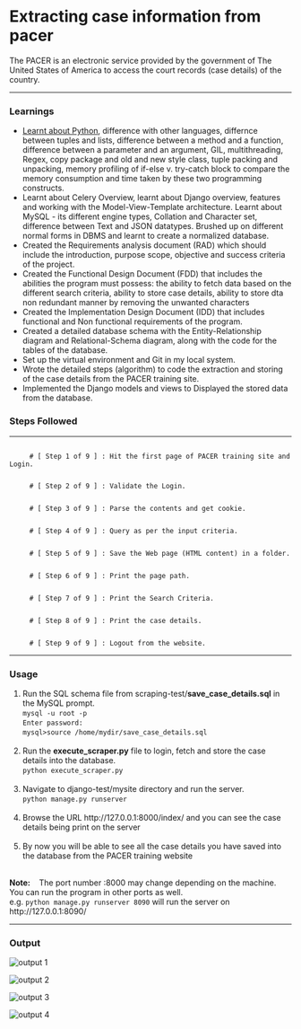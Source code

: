 <h1>Extracting case information from pacer</h1>

<p> The PACER is an electronic service provided by the government of The United States of America to access the court records (case details) of the country. </p>
<hr/>

<h3>Learnings</h3>
<ul>
  <li>
    <a href="https://drive.google.com/open?id=1TW6W8uttszW6XMdM2E5MCk092pm_-AJqQ9JYQPi7Ln4">Learnt about Python</a>, difference with other languages, differnce between tuples and lists, difference between a method and a function, difference between a parameter and an argument, GIL, multithreading, Regex, copy package and old and new style class, tuple packing and unpacking, memory profiling of if-else v. try-catch block to compare the memory consumption and time taken by these two programming constructs.
  </li>
  <li>Learnt about Celery Overview, learnt about Django overview, features and working with the Model-View-Template architecture. Learnt about MySQL - its different engine types, Collation and Character set, difference between Text and JSON datatypes. Brushed up on different normal forms in DBMS and learnt to create a normalized database.</li>
  <li>Created the Requirements analysis document (RAD) which should include the introduction, purpose scope, objective and success criteria of the project.</li>
  <li>Created the Functional Design Document (FDD) that includes the abilities the program must possess: the ability to fetch data based on the different search criteria, ability to store case details, ability to store dta non redundant manner by removing the unwanted characters</li>
  <li>Created the Implementation Design Document (IDD) that includes functional and Non functional requirements of the program.</li>
  <li>Created a detailed database schema with the Entity-Relationship diagram and Relational-Schema diagram, along with the code for the tables of the database.</li>
  <li>Set up the virtual environment and Git in my local system.</li>
  <li>Wrote the detailed steps (algorithm) to code the extraction and storing of the case details from the PACER training site.
<li>Implemented the Django models and views to Displayed the stored data from the database.</li>
</ul>

<h3>Steps Followed</h3>
<hr/>
    <code>
     # [ Step 1 of 9 ] : Hit the first page of PACER training site and Login.</p>
     # [ Step 2 of 9 ] : Validate the Login.</p>
     # [ Step 3 of 9 ] : Parse the contents and get cookie.</p>
     # [ Step 4 of 9 ] : Query as per the input criteria.</p>
     # [ Step 5 of 9 ] : Save the Web page (HTML content) in a folder.</p>
     # [ Step 6 of 9 ] : Print the page path.</p>
     # [ Step 7 of 9 ] : Print the Search Criteria.</p>
     # [ Step 8 of 9 ] : Print the case details.</p> 
     # [ Step 9 of 9 ] : Logout from the website.</p></code>
 <hr/>
  <h3>Usage</h3>
    <ol>
  <li>Run the SQL schema file from scraping-test/<b>save_case_details.sql</b> in the MySQL prompt. <br>
    <code>mysql -u root -p</code><br/>
    <code>Enter password:</code><br/>
    <code>mysql>source /home/mydir/save_case_details.sql</code>
  </li><br/>
  <li>Run the <b>execute_scraper.py</b> file to login, fetch and store the case details into the database.<br/>
    <code>python execute_scraper.py</code>
    <br/>
  </li><br/>
  <li>Navigate to django-test/mysite directory and run the server.<br/><code>python manage.py runserver</code>
    </li><br/>
  <li>Browse the URL http://127.0.0.1:8000/index/ and you can see the case details being print on the server</li><br/>
  <li>By now you will be able to see all the case details you have saved into the database from the PACER training website</li>
    </ol>
    <br/>
  <b>Note:</b>&nbsp;&nbsp;&nbsp;&nbsp;The port number :8000 may change depending on the machine. You can run the program in other ports as well.&nbsp;&nbsp;&nbsp;&nbsp;<br/>e.g. <code>python manage.py runserver 8090</code> will run the server on http://127.0.0.1:8090/
  
  <hr/>
  <h3>Output</h3>

 ![output 1](https://raw.githubusercontent.com/gaurav-uc/pacer-training/master/pacer/images/django-op-1.png)
  
  
  ![output 2](https://raw.githubusercontent.com/gaurav-uc/pacer-training/master/pacer/images/django-op-2.png)
  
  ![output 3](https://raw.githubusercontent.com/gaurav-uc/pacer-training/master/pacer/images/Django-admin-1.png)

  ![output 4](https://raw.githubusercontent.com/gaurav-uc/pacer-training/master/pacer/images/django-admin-2.png)
 
